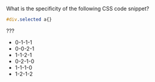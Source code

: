 What is the specificity of the following CSS code snippet?

```css
#div.selected a{}
```

???

-   0-1-1-1
-   0-0-2-1
-   1-1-2-1
-   0-2-1-0
-   1-1-1-0
-   1-2-1-2
